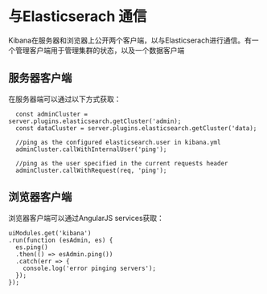 # 与Elasticserach 通信

Kibana在服务器和浏览器上公开两个客户端，以与Elasticserach进行通信。有一个管理客户端用于管理集群的状态，以及一个数据客户端

## 服务器客户端

在服务器端可以通过以下方式获取：

```
  const adminCluster = server.plugins.elasticsearch.getCluster('admin);
  const dataCluster = server.plugins.elasticsearch.getCluster('data);

  //ping as the configured elasticsearch.user in kibana.yml
  adminCluster.callWithInternalUser('ping');

  //ping as the user specified in the current requests header
  adminCluster.callWithRequest(req, 'ping');
```

## 浏览器客户端

浏览器客户端可以通过AngularJS services获取：

```
uiModules.get('kibana')
.run(function (esAdmin, es) {
  es.ping()
  .then(() => esAdmin.ping())
  .catch(err => {
    console.log('error pinging servers');
  });
});
```



